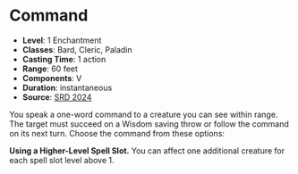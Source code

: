 # Command

- **Level**: 1 Enchantment
- **Classes**: Bard, Cleric, Paladin
- **Casting Time**: 1 action
- **Range**: 60 feet
- **Components**: V
- **Duration**: instantaneous
- **Source**: [SRD 2024](../../../srds/SRD_2024.pdf)

You speak a one-word command to a creature you can see within range. The target must succeed on a Wisdom saving throw or follow the command on its next turn. Choose the command from these options:

**Using a Higher-Level Spell Slot.** You can affect one additional creature for each spell slot level above 1.
